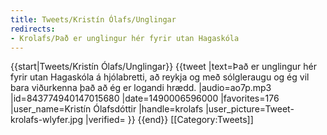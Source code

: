 ```yaml
---
title: Tweets/Kristín Ólafs/Unglingar
redirects:
- Krolafs/Það er unglingur hér fyrir utan Hagaskóla
---
```


{{start|Tweets/Kristín Ólafs/Unglingar}}
<level b2/>
{{tweet
|text=Það er unglingur hér fyrir utan Hagaskóla á hjólabretti, að reykja og með sólgleraugu og ég vil bara viðurkenna það að ég er logandi hrædd.
|audio=ao7p.mp3
|id=843774940147015680
|date=1490006596000
|favorites=176
|user_name=Kristín Ólafsdóttir
|handle=krolafs
|user_picture=Tweet-krolafs-wlyfer.jpg
|verified=
}}
{{end}}<noinclude>
[[Category:Tweets]]
</noinclude>